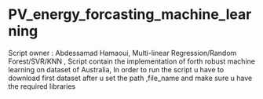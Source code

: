 # PV_energy_forcasting_machine_learning
Script owner : Abdessamad Hamaoui,
Multi-linear Regression/Random Forest/SVR/KNN , 
Script contain the implementation of forth robust machine learning on dataset of Australia, 
In order to run the script u have to download first dataset after u set the path ,file_name and make sure u have the required libraries
